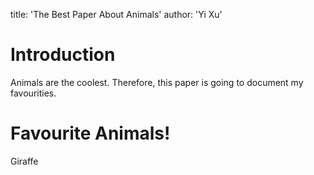 title: 'The Best Paper About Animals'
author: 'Yi Xu'

# Introduction

Animals are the coolest.
Therefore, this paper is going to document my favourities.

# Favourite Animals!
Giraffe

